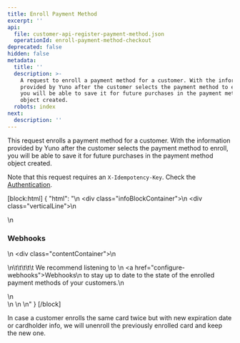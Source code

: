 ```yaml
---
title: Enroll Payment Method
excerpt: ''
api:
  file: customer-api-register-payment-method.json
  operationId: enroll-payment-method-checkout
deprecated: false
hidden: false
metadata:
  title: ''
  description: >-
    A request to enroll a payment method for a customer. With the information
    provided by Yuno after the customer selects the payment method to enroll,
    you will be able to save it for future purchases in the payment method
    object created.
  robots: index
next:
  description: ''
---
```

This request enrolls a payment method for a customer. With the information provided by Yuno after the customer selects the payment method to enroll, you will be able to save it for future purchases in the payment method object created.

Note that this request requires an `X-Idempotency-Key`. Check the [Authentication](ref:authentication#idempotency).

[block:html]
{
  "html": "<body>\n  <div class=\"infoBlockContainer\">\n    <div class=\"verticalLine\"></div>\n    <div>\n      <h3>Webhooks</h3>\n      <div class=\"contentContainer\">\n        <p>\n\t\t\t\t\t We recommend listening to \n          <a href=\"configure-webhooks\">Webhooks</a>\n          to stay up to date to the state of the enrolled payment methods of your customers.\n        </p>\n  </div>  \n</div>  \n</div>  \n</body>"
}
[/block]


In case a customer enrolls the same card twice but with new expiration date or cardholder info, we will unenroll the previously enrolled card and keep the new one.